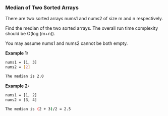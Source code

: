 ### Median of Two Sorted Arrays
There are two sorted arrays nums1 and nums2 of size m and n respectively.

Find the median of the two sorted arrays. The overall run time complexity should be O(log (m+n)).

You may assume nums1 and nums2 cannot be both empty.

**Example 1:**

```bash
nums1 = [1, 3]
nums2 = [2]

The median is 2.0
```

**Example 2:**

```bash
nums1 = [1, 2]
nums2 = [3, 4]

The median is (2 + 3)/2 = 2.5
```
